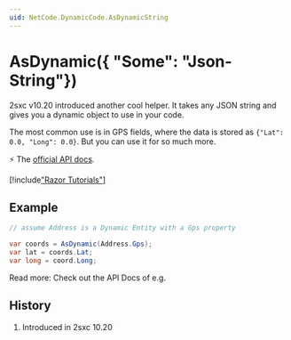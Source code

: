 ```yaml
---
uid: NetCode.DynamicCode.AsDynamicString
---
```

# AsDynamic({ "Some": "Json-String"})

2sxc v10.20 introduced another cool helper. It takes any JSON string and gives you a dynamic object to use in your code. 

The most common use is in GPS fields, where the data is stored as `{"Lat": 0.0, "Long": 0.0}`. But you can use it for so much more. 

⚡ The [official API docs](xref:Custom.Hybrid.Razor12.AsDynamic(System.String,System.String)).


[!include["Razor Tutorials"](~/shared/tutorials/razor.md)]


## Example

```cs
// assume Address is a Dynamic Entity with a Gps property

var coords = AsDynamic(Address.Gps);
var lat = coords.Lat;
var long = coord.Long;

```

Read more: Check out the API Docs of e.g. [](xref:Custom.Hybrid.Razor12)


## History

1. Introduced in 2sxc 10.20
